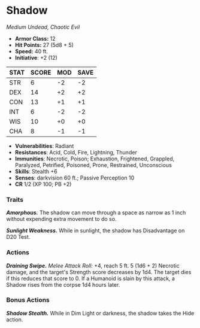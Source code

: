 # Shadow

*Medium Undead, Chaotic Evil*

- **Armor Class:** 12
- **Hit Points:** 27 (5d8 + 5)
- **Speed:** 40 ft.
- **Initiative**: +2 (12)

|STAT|SCORE|MOD|SAVE|
| --- | --- | --- | ---- |
| STR | 6 | -2 | -2 |
| DEX | 14 | +2 | +2 |
| CON | 13 | +1 | +1 |
| INT | 6 | -2 | -2 |
| WIS | 10 | +0 | +0 |
| CHA | 8 | -1 | -1 |

- **Vulnerabilities**: Radiant
- **Resistances**: Acid, Cold, Fire, Lightning, Thunder
- **Immunities**: Necrotic, Poison; Exhaustion, Frightened, Grappled, Paralyzed, Petrified, Poisoned, Prone, Restrained, Unconscious
- **Skills**: Stealth +6
- **Senses**: darkvision 60 ft.; Passive Perception 10
- **CR** 1/2 (XP 100; PB +2)

### Traits

***Amorphous.*** The shadow can move through a space as narrow as 1 inch without expending extra movement to do so.

***Sunlight Weakness.*** While in sunlight, the shadow has Disadvantage on D20 Test.


### Actions

***Draining Swipe.*** *Melee Attack Roll:* +4, reach 5 ft. 5 (1d6 + 2) Necrotic damage, and the target's Strength score decreases by 1d4. The target dies if this reduces that score to 0. If a Humanoid is slain by this attack, a Shadow rises from the corpse 1d4 hours later.


### Bonus Actions

***Shadow Stealth.*** While in Dim Light or darkness, the shadow takes the Hide action.
